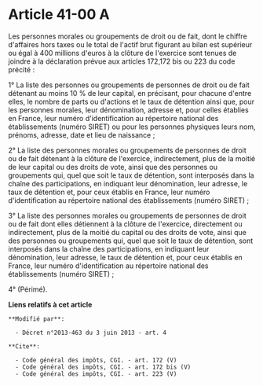 # Article 41-00 A

Les personnes morales ou groupements de droit ou de fait, dont le chiffre d'affaires hors taxes ou le total de l'actif brut
figurant au bilan est supérieur ou égal à 400 millions d'euros à la clôture de l'exercice sont tenues de joindre à la
déclaration prévue aux articles 172,172 bis ou 223 du code précité : 

1° La liste des personnes ou groupements de personnes de droit ou de fait détenant au moins 10 % de leur capital, en
précisant, pour chacune d'entre elles, le nombre de parts ou d'actions et le taux de détention ainsi que, pour les personnes
morales, leur dénomination, adresse et, pour celles établies en France, leur numéro d'identification au répertoire national
des établissements (numéro SIRET) ou pour les personnes physiques leurs nom, prénoms, adresse, date et lieu de naissance ; 

2° La liste des personnes morales ou groupements de personnes de droit ou de fait détenant à la clôture de l'exercice,
indirectement, plus de la moitié de leur capital ou des droits de vote, ainsi que des personnes ou groupements qui, quel que
soit le taux de détention, sont interposés dans la chaîne des participations, en indiquant leur dénomination, leur adresse,
le taux de détention et, pour ceux établis en France, leur numéro d'identification au répertoire national des établissements
(numéro SIRET) ; 

3° La liste des personnes morales ou groupements de personnes de droit ou de fait dont elles détiennent à la clôture de
l'exercice, directement ou indirectement, plus de la moitié du capital ou des droits de vote, ainsi que des personnes ou
groupements qui, quel que soit le taux de détention, sont interposés dans la chaîne des participations, en indiquant leur
dénomination, leur adresse, le taux de détention et, pour ceux établis en France, leur numéro d'identification au répertoire
national des établissements (numéro SIRET) ; 

4° (Périmé).

**Liens relatifs à cet article**

	**Modifié par**:

	  - Décret n°2013-463 du 3 juin 2013 - art. 4

	**Cite**:

	  - Code général des impôts, CGI. - art. 172 (V)
	  - Code général des impôts, CGI. - art. 172 bis (V)
	  - Code général des impôts, CGI. - art. 223 (V)
